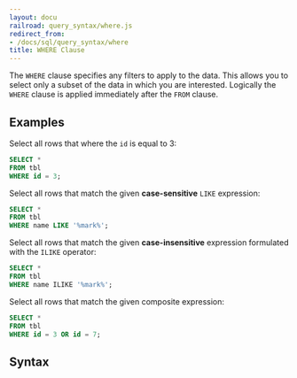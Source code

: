 ```yaml
---
layout: docu
railroad: query_syntax/where.js
redirect_from:
- /docs/sql/query_syntax/where
title: WHERE Clause
---
```


The `WHERE` clause specifies any filters to apply to the data. This allows you to select only a subset of the data in which you are interested. Logically the `WHERE` clause is applied immediately after the `FROM` clause.

## Examples

Select all rows that where the `id` is equal to 3:

```sql
SELECT *
FROM tbl
WHERE id = 3;
```

Select all rows that match the given **case-sensitive** `LIKE` expression:

```sql
SELECT *
FROM tbl
WHERE name LIKE '%mark%';
```

Select all rows that match the given **case-insensitive** expression formulated with the `ILIKE` operator:

```sql
SELECT *
FROM tbl
WHERE name ILIKE '%mark%';
```

Select all rows that match the given composite expression:

```sql
SELECT *
FROM tbl
WHERE id = 3 OR id = 7;
```

## Syntax

<div id="rrdiagram"></div>
